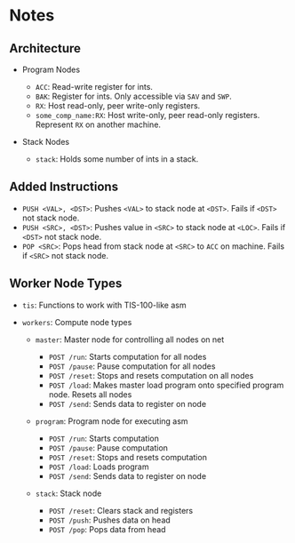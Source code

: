 # Notes

## Architecture

  - Program Nodes
    - `ACC`: Read-write register for ints.
    - `BAK`: Register for ints. Only accessible via `SAV` and `SWP`.
    - `RX`: Host read-only, peer write-only registers.
    - `some_comp_name:RX`: Host write-only, peer read-only registers. Represent `RX` on another machine.

  - Stack Nodes
    - `stack`: Holds some number of ints in a stack.

## Added Instructions
  - `PUSH <VAL>, <DST>`: Pushes `<VAL>` to stack node at `<DST>`. Fails if `<DST>` not stack node.
  - `PUSH <SRC>, <DST>`: Pushes value in `<SRC>` to stack node at `<LOC>`. Fails if `<DST>` not stack node.
  - `POP <SRC>`: Pops head from stack node at `<SRC>` to `ACC` on machine. Fails if `<SRC>` not stack node.

## Worker Node Types
  - `tis`: Functions to work with TIS-100-like asm
  
  - `workers`: Compute node types
    - `master`: Master node for controlling all nodes on net
      - `POST /run`: Starts computation for all nodes
      - `POST /pause`: Pause computation for all nodes
      - `POST /reset`: Stops and resets computation on all nodes
      - `POST /load`: Makes master load program onto specified program node. Resets all nodes
      - `POST /send`: Sends data to register on node
    
    - `program`: Program node for executing asm
      - `POST /run`: Starts computation
      - `POST /pause`: Pause computation
      - `POST /reset`: Stops and resets computation
      - `POST /load`: Loads program
      - `POST /send`: Sends data to register on node
    
    - `stack`: Stack node
      - `POST /reset`: Clears stack and registers
      - `POST /push`: Pushes data on head
      - `POST /pop`: Pops data from head